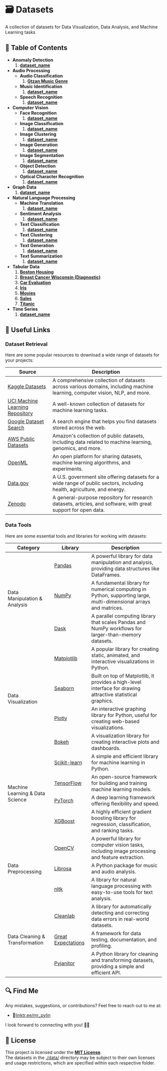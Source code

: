 # 🗃️ Datasets

A collection of datasets for Data Visualization, Data Analysis, and Machine Learning tasks

## 📖 Table of Contents

- **Anomaly Detection**
  1. [**dataset_name**](./data/anomaly-detection/dataset_name/)
- **Audio Processing**
  - **Audio Classification**
    1. [**Gtzan Music Genre**](./data/audio-processing/audio-classification/gtzan/)
  - **Music Identification**
    1. [**dataset_name**](./data/audio-processing/music-identification/dataset_name/)
  - **Speech Recognition**
    1. [**dataset_name**](./data/audio-processing/speech-recognition/dataset_name/)
- **Computer Vision**
  - **Face Recognition**
    1. [**dataset_name**](./data/computer-vision/face-recognition/dataset_name/)
  - **Image Classification**
    1. [**dataset_name**](./data/computer-vision/image-classification/dataset_name/)
  - **Image Clustering**
    1. [**dataset_name**](./data/computer-vision/image-clustering/dataset_name/)
  - **Image Generation**
    1. [**dataset_name**](./data/computer-vision/image-generation/dataset_name/)
  - **Image Segmentation**
    1. [**dataset_name**](./data/computer-vision/image-segmentation/dataset_name/)
  - **Object Detection**
    1. [**dataset_name**](./data/computer-vision/object-detection/dataset_name/)
  - **Optical Character Recognition**
    1. [**dataset_name**](./data/computer-vision/optical-character-recognition/dataset_name/)
- **Graph Data**
  1. [**dataset_name**](./data/graph-data/dataset_name/)
- **Natural Language Processing**
  - **Machine Translation**
    1. [**dataset_name**](./data/natural-language-processing/machine-translation/dataset_name/)
  - **Sentiment Analysis**
    1. [**dataset_name**](./data/natural-language-processing/sentiment-analysis/dataset_name/)
  - **Text Classification**
    1. [**dataset_name**](./data/natural-language-processing/text-classification/dataset_name/)
  - **Text Clustering**
    1. [**dataset_name**](./data/natural-language-processing/text-clustering/dataset_name/)
  - **Text Generation**
    1. [**dataset_name**](./data/natural-language-processing/text-generation/dataset_name/)
  - **Text Summarization**
    1. [**dataset_name**](./data/natural-language-processing/text-summarization/dataset_name/)
- **Tabular Data**
  1. [**Boston Housing**](./data/tabular-data/boston-housing/)
  1. [**Breast Cancer Wisconsin (Diagnostic)**](./data/tabular-data/breast-cancer-wisconsin-diagnostic/)
  1. [**Car Evaluation**](./data/tabular-data/car-evaluation/)
  1. [**Iris**](./data/tabular-data/iris/)
  1. [**Movies**](./data/tabular-data/movies/)
  1. [**Sales**](./data/tabular-data/sales/)
  1. [**Titanic**](./data/tabular-data/titanic/)
- **Time Series**
  1. [**dataset_name**](./data/time-series/dataset_name/)

## 🔗 Useful Links

### **Dataset Retrieval**

Here are some popular resources to download a wide range of datasets for your projects:

<table style="margin:0 auto;">
  <thead>
    <tr>
      <th>Source</th>
      <th>Description</th>
    </tr>
  </thead>
  <tbody>
    <tr>
      <td><a href="https://www.kaggle.com/datasets">Kaggle Datasets</a></td>
      <td>A comprehensive collection of datasets across various domains, including machine learning, computer vision, NLP, and more.</td>
    </tr>
    <tr>
      <td><a href="https://archive.ics.uci.edu/ml/index.php">UCI Machine Learning Repository</a></td>
      <td>A well-known collection of datasets for machine learning tasks.</td>
    </tr>
    <tr>
      <td><a href="https://datasetsearch.research.google.com/">Google Dataset Search</a></td>
      <td>A search engine that helps you find datasets stored across the web.</td>
    </tr>
    <tr>
      <td><a href="https://registry.opendata.aws/">AWS Public Datasets</a></td>
      <td>Amazon's collection of public datasets, including data related to machine learning, genomics, and more.</td>
    </tr>
    <tr>
      <td><a href="https://www.openml.org/">OpenML</a></td>
      <td>An open platform for sharing datasets, machine learning algorithms, and experiments.</td>
    </tr>
    <tr>
      <td><a href="https://www.data.gov/">Data.gov</a></td>
      <td>A U.S. government site offering datasets for a wide range of public sectors, including health, agriculture, and energy.</td>
    </tr>
    <tr>
      <td><a href="https://zenodo.org/">Zenodo</a></td>
      <td>A general-purpose repository for research datasets, articles, and software, with great support for open data.</td>
    </tr>
  </tbody>
</table>

### **Data Tools**

Here are some essential tools and libraries for working with datasets:

<table style="margin:0 auto;">
  <thead>
    <tr>
      <th>Category</th>
      <th>Library</th>
      <th>Description</th>
    </tr>
  </thead>
  <tbody>
    <tr>
      <td rowspan="3">Data Manipulation & Analysis</td>
      <td><a href="https://pandas.pydata.org/">Pandas</a></td>
      <td>A powerful library for data manipulation and analysis, providing data structures like DataFrames.</td>
    </tr>
    <tr>
      <td><a href="https://numpy.org/">NumPy</a></td>
      <td>A fundamental library for numerical computing in Python, supporting large, multi-dimensional arrays and matrices.</td>
    </tr>
    <tr>
      <td><a href="https://dask.org/">Dask</a></td>
      <td>A parallel computing library that scales Pandas and NumPy workflows for larger-than-memory datasets.</td>
    </tr>
    <tr>
      <td rowspan="4">Data Visualization</td>
      <td><a href="https://matplotlib.org/">Matplotlib</a></td>
      <td>A popular library for creating static, animated, and interactive visualizations in Python.</td>
    </tr>
    <tr>
      <td><a href="https://seaborn.pydata.org/">Seaborn</a></td>
      <td>Built on top of Matplotlib, it provides a high-level interface for drawing attractive statistical graphics.</td>
    </tr>
    <tr>
      <td><a href="https://plotly.com/">Plotly</a></td>
      <td>An interactive graphing library for Python, useful for creating web-based visualizations.</td>
    </tr>
    <tr>
      <td><a href="https://bokeh.org/">Bokeh</a></td>
      <td>A visualization library for creating interactive plots and dashboards.</td>
    </tr>
    <tr>
      <td rowspan="4">Machine Learning & Data Science</td>
      <td><a href="https://scikit-learn.org/">Scikit-learn</a></td>
      <td>A simple and efficient library for machine learning in Python.</td>
    </tr>
    <tr>
      <td><a href="https://www.tensorflow.org/">TensorFlow</a></td>
      <td>An open-source framework for building and training machine learning models.</td>
    </tr>
    <tr>
      <td><a href="https://pytorch.org/">PyTorch</a></td>
      <td>A deep learning framework offering flexibility and speed.</td>
    </tr>
    <tr>
      <td><a href="https://xgboost.readthedocs.io/">XGBoost</a></td>
      <td>A highly efficient gradient boosting library for regression, classification, and ranking tasks.</td>
    </tr>
    <tr>
      <td rowspan="3">Data Preprocessing</td>
      <td><a href="https://opencv.org/">OpenCV</a></td>
      <td>A powerful library for computer vision tasks, including image processing and feature extraction.</td>
    </tr>
    <tr>
      <td><a href="https://librosa.org/">Librosa</a></td>
      <td>A Python package for music and audio analysis.</td>
    </tr>
    <tr>
      <td><a href="https://www.nltk.org/">nltk</a></td>
      <td>A library for natural language processing with easy-to-use tools for text analysis.</td>
    </tr>
    <tr>
      <td rowspan="3">Data Cleaning & Transformation</td>
      <td><a href="https://cleanlab.io/">Cleanlab</a></td>
      <td>A library for automatically detecting and correcting data errors in real-world datasets.</td>
    </tr>
    <tr>
      <td><a href="https://greatexpectations.io/">Great Expectations</a></td>
      <td>A framework for data testing, documentation, and profiling.</td>
    </tr>
    <tr>
      <td><a href="https://pyjanitor.github.io/pyjanitor/">Pyjanitor</a></td>
      <td>A Python library for cleaning and transforming datasets, providing a simple and efficient API.</td>
    </tr>
  </tbody>
</table>

## 🔍 Find Me

Any mistakes, suggestions, or contributions? Feel free to reach out to me at:

- 📍[linktr.ee/mr_pylin](https://linktr.ee/mr_pylin)

I look forward to connecting with you! 🏃‍♂️

## 📄 License

This project is licensed under the **[MIT License](./LICENSE)**.  
The datasets in the [./data/](./data/) directory may be subject to their own licenses and usage restrictions, which are specified within each respective folder.
